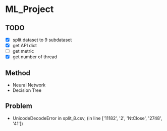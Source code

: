 # ML_Project
## TODO
- [x] split dataset to 9 subdataset
- [x] get API dict
- [ ] get metric
- [x] get number of thread

## Method 
- Neural Network
- Decision Tree

## Problem
- UnicodeDecodeError in split_8.csv, (in line \['11182', '2', 'NtClose', '2748', '41'\])
